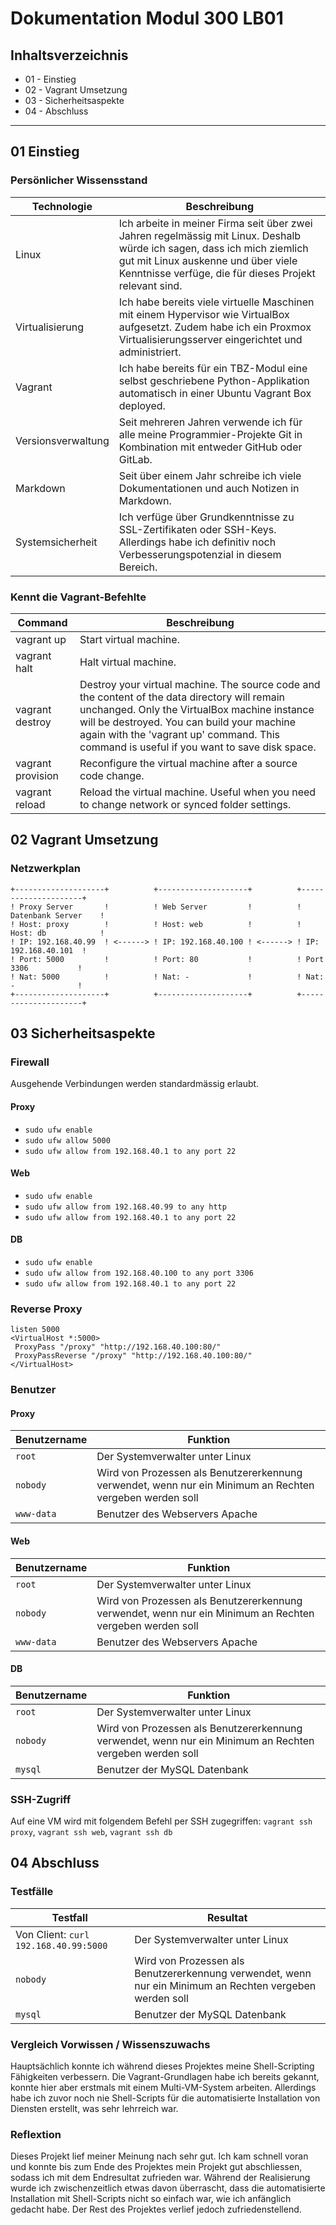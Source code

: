 # Dokumentation Modul 300 LB01

## Inhaltsverzeichnis

-   01 - Einstieg
-   02 - Vagrant Umsetzung
-   03 - Sicherheitsaspekte
-   04 - Abschluss

---

## 01 Einstieg

### Persönlicher Wissensstand

| Technologie        | Beschreibung                                                                                                                                                                                                             |
| ------------------ | ------------------------------------------------------------------------------------------------------------------------------------------------------------------------------------------------------------------------ |
| Linux              | Ich arbeite in meiner Firma seit über zwei Jahren regelmässig mit Linux. Deshalb würde ich sagen, dass ich mich ziemlich gut mit Linux auskenne und über viele Kenntnisse verfüge, die für dieses Projekt relevant sind. |
| Virtualisierung    | Ich habe bereits viele virtuelle Maschinen mit einem Hypervisor wie VirtualBox aufgesetzt. Zudem habe ich ein Proxmox Virtualisierungsserver eingerichtet und administriert.                                             |
| Vagrant            | Ich habe bereits für ein TBZ-Modul eine selbst geschriebene Python-Applikation automatisch in einer Ubuntu Vagrant Box deployed.                                                                                         |
| Versionsverwaltung | Seit mehreren Jahren verwende ich für alle meine Programmier-Projekte Git in Kombination mit entweder GitHub oder GitLab.                                                                                                |
| Markdown           | Seit über einem Jahr schreibe ich viele Dokumentationen und auch Notizen in Markdown.                                                                                                                                    |
| Systemsicherheit   | Ich verfüge über Grundkenntnisse zu SSL-Zertifikaten oder SSH-Keys. Allerdings habe ich definitiv noch Verbesserungspotenzial in diesem Bereich.                                                                         |

### Kennt die Vagrant-Befehlte

| Command           | Beschreibung                                                                                                                                                                                                                                                                              |
| ----------------- | ----------------------------------------------------------------------------------------------------------------------------------------------------------------------------------------------------------------------------------------------------------------------------------------- |
| vagrant up        | Start virtual machine.                                                                                                                                                                                                                                                                    |
| vagrant halt      | Halt virtual machine.                                                                                                                                                                                                                                                                     |
| vagrant destroy   | Destroy your virtual machine. The source code and the content of the data directory will remain unchanged. Only the VirtualBox machine instance will be destroyed. You can build your machine again with the 'vagrant up' command. This command is useful if you want to save disk space. |
| vagrant provision | Reconfigure the virtual machine after a source code change.                                                                                                                                                                                                                               |
| vagrant reload    | Reload the virtual machine. Useful when you need to change network or synced folder settings.                                                                                                                                                                                             |

## 02 Vagrant Umsetzung

### Netzwerkplan

    +--------------------+          +--------------------+          +---------------------+
    ! Proxy Server       !          ! Web Server         !          ! Datenbank Server    !
    ! Host: proxy        !          ! Host: web          !          ! Host: db            !
    ! IP: 192.168.40.99  ! <------> ! IP: 192.168.40.100 ! <------> ! IP: 192.168.40.101  !
    ! Port: 5000         !          ! Port: 80           !          ! Port 3306           !
    ! Nat: 5000          !          ! Nat: -             !          ! Nat: -              !
    +--------------------+          +--------------------+          +---------------------+

## 03 Sicherheitsaspekte

### Firewall

Ausgehende Verbindungen werden standardmässig erlaubt.

#### Proxy

-   `sudo ufw enable`
-   `sudo ufw allow 5000`
-   `sudo ufw allow from 192.168.40.1 to any port 22`

#### Web

-   `sudo ufw enable`
-   `sudo ufw allow from 192.168.40.99 to any http`
-   `sudo ufw allow from 192.168.40.1 to any port 22`

#### DB

-   `sudo ufw enable`
-   `sudo ufw allow from 192.168.40.100 to any port 3306`
-   `sudo ufw allow from 192.168.40.1 to any port 22`

### Reverse Proxy

```
listen 5000
<VirtualHost *:5000>
 ProxyPass "/proxy" "http://192.168.40.100:80/"
 ProxyPassReverse "/proxy" "http://192.168.40.100:80/"
</VirtualHost>
```

### Benutzer

#### Proxy

| Benutzername | Funktion                                                                                                 |
| ------------ | -------------------------------------------------------------------------------------------------------- |
| `root`       | Der Systemverwalter unter Linux                                                                          |
| `nobody`     | Wird von Prozessen als Benutzererkennung verwendet, wenn nur ein Minimum an Rechten vergeben werden soll |
| `www-data`   | Benutzer des Webservers Apache                                                                           |

#### Web

| Benutzername | Funktion                                                                                                 |
| ------------ | -------------------------------------------------------------------------------------------------------- |
| `root`       | Der Systemverwalter unter Linux                                                                          |
| `nobody`     | Wird von Prozessen als Benutzererkennung verwendet, wenn nur ein Minimum an Rechten vergeben werden soll |
| `www-data`   | Benutzer des Webservers Apache                                                                           |

#### DB

| Benutzername | Funktion                                                                                                 |
| ------------ | -------------------------------------------------------------------------------------------------------- |
| `root`       | Der Systemverwalter unter Linux                                                                          |
| `nobody`     | Wird von Prozessen als Benutzererkennung verwendet, wenn nur ein Minimum an Rechten vergeben werden soll |
| `mysql`      | Benutzer der MySQL Datenbank                                                                             |

### SSH-Zugriff

Auf eine VM wird mit folgendem Befehl per SSH zugegriffen: `vagrant ssh proxy`, `vagrant ssh web`, `vagrant ssh db`

## 04 Abschluss

### Testfälle

| Testfall                              | Resultat                                                                                                 |
| ------------------------------------- | -------------------------------------------------------------------------------------------------------- |
| Von Client: `curl 192.168.40.99:5000` | Der Systemverwalter unter Linux                                                                          |
| `nobody`                              | Wird von Prozessen als Benutzererkennung verwendet, wenn nur ein Minimum an Rechten vergeben werden soll |
| `mysql`                               | Benutzer der MySQL Datenbank                                                                             |

### Vergleich Vorwissen / Wissenszuwachs

Hauptsächlich konnte ich während dieses Projektes meine Shell-Scripting Fähigkeiten verbessern. Die Vagrant-Grundlagen habe ich bereits gekannt, konnte hier aber erstmals mit einem Multi-VM-System arbeiten. Allerdings habe ich zuvor noch nie Shell-Scripts für die automatisierte Installation von Diensten erstellt, was sehr lehrreich war.

### Reflextion

Dieses Projekt lief meiner Meinung nach sehr gut. Ich kam schnell voran und konnte bis zum Ende des Projektes mein Projekt gut abschliessen, sodass ich mit dem Endresultat zufrieden war. Während der Realisierung wurde ich zwischenzeitlich etwas davon überrascht, dass die automatisierte Installation mit Shell-Scripts nicht so einfach war, wie ich anfänglich gedacht habe. Der Rest des Projektes verlief jedoch zufriedenstellend.
